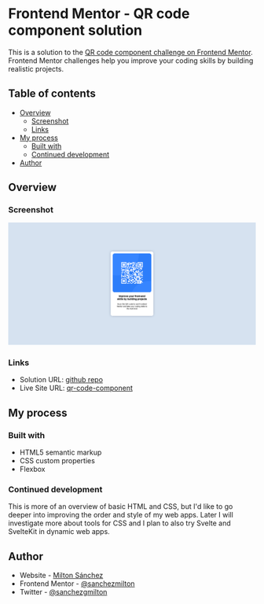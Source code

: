 # Frontend Mentor - QR code component solution

This is a solution to the [QR code component challenge on Frontend Mentor](https://www.frontendmentor.io/challenges/qr-code-component-iux_sIO_H). Frontend Mentor challenges help you improve your coding skills by building realistic projects. 

## Table of contents

- [Overview](#overview)
  - [Screenshot](#screenshot)
  - [Links](#links)
- [My process](#my-process)
  - [Built with](#built-with)
  - [Continued development](#continued-development)
- [Author](#author)

## Overview

### Screenshot

![](./public/screenshot.png)

### Links

- Solution URL: [github repo](https://github.com/sanchezmilton/qr-code-component)
- Live Site URL: [qr-code-component](https://sanchezmilton.github.io/frontend-mentor/qr-code-component)

## My process

### Built with

- HTML5 semantic markup
- CSS custom properties
- Flexbox

### Continued development

This is more of an overview of basic HTML and CSS, but I'd like to go deeper into improving the order and style of my web apps. Later I will investigate more about tools for CSS and I plan to also try Svelte and SvelteKit in dynamic web apps.

## Author

- Website - [Milton Sánchez](https://www.sanchezmilton.github.io)
- Frontend Mentor - [@sanchezmilton](https://www.frontendmentor.io/profile/sanchezmilton)
- Twitter - [@sanchezgmilton](https://www.twitter.com/sanchezgmilton)

